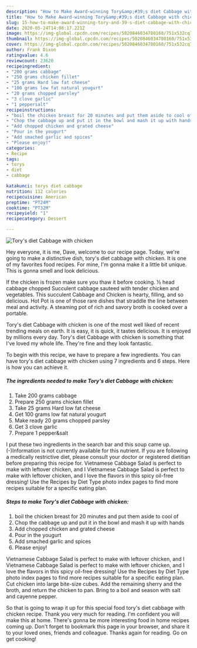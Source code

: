 ```yaml
---
description: "How to Make Award-winning Tory&amp;#39;s diet Cabbage with chicken"
title: "How to Make Award-winning Tory&amp;#39;s diet Cabbage with chicken"
slug: 15-how-to-make-award-winning-tory-and-39-s-diet-cabbage-with-chicken
date: 2020-05-24T14:08:17.221Z
image: https://img-global.cpcdn.com/recipes/5020846034780160/751x532cq70/torys-diet-cabbage-with-chicken-recipe-main-photo.jpg
thumbnail: https://img-global.cpcdn.com/recipes/5020846034780160/751x532cq70/torys-diet-cabbage-with-chicken-recipe-main-photo.jpg
cover: https://img-global.cpcdn.com/recipes/5020846034780160/751x532cq70/torys-diet-cabbage-with-chicken-recipe-main-photo.jpg
author: Frank Dixon
ratingvalue: 4.6
reviewcount: 23620
recipeingredient:
- "200 grams cabbage"
- "250 grams chicken fillet"
- "25 grams Hard low fat cheese"
- "100 grams low fat natural yougurt"
- "20 grams chopped parsley"
- "3 clove garlic"
- "1 peppersalt"
recipeinstructions:
- "boil the chicken breast for 20 minutes and put them aside to cool of"
- "Chop the cabbage up and put it in the bowl and mash it up with hands"
- "Add chopped chicken and grated cheese"
- "Pour in the yougurt"
- "Add smached garlic and spices"
- "Please enjoy!"
categories:
- Recipe
tags:
- torys
- diet
- cabbage

katakunci: torys diet cabbage 
nutrition: 112 calories
recipecuisine: American
preptime: "PT24M"
cooktime: "PT32M"
recipeyield: "1"
recipecategory: Dessert

---
```



![Tory&#39;s diet Cabbage with chicken](https://img-global.cpcdn.com/recipes/5020846034780160/751x532cq70/torys-diet-cabbage-with-chicken-recipe-main-photo.jpg)

Hey everyone, it is me, Dave, welcome to our recipe page. Today, we're going to make a distinctive dish, tory&#39;s diet cabbage with chicken. It is one of my favorites food recipes. For mine, I'm gonna make it a little bit unique. This is gonna smell and look delicious.

If the chicken is frozen make sure you thaw it before cooking. ½ head cabbage chopped Succulent cabbage sauteed with tender chicken and vegetables. This succulent Cabbage and Chicken is hearty, filling, and so delicious. Hot Pot is one of those rare dishes that straddle the line between meal and activity. A steaming pot of rich and savory broth is cooked over a portable.

Tory&#39;s diet Cabbage with chicken is one of the most well liked of recent trending meals on earth. It is easy, it is quick, it tastes delicious. It is enjoyed by millions every day. Tory&#39;s diet Cabbage with chicken is something that I've loved my whole life. They're fine and they look fantastic.


To begin with this recipe, we have to prepare a few ingredients. You can have tory&#39;s diet cabbage with chicken using 7 ingredients and 6 steps. Here is how you can achieve it.

<!--inarticleads1-->

##### The ingredients needed to make Tory&#39;s diet Cabbage with chicken:

1. Take 200 grams cabbage
1. Prepare 250 grams chicken fillet
1. Take 25 grams Hard low fat cheese
1. Get 100 grams low fat natural yougurt
1. Make ready 20 grams chopped parsley
1. Get 3 clove garlic
1. Prepare 1 pepper&amp;salt


I put these two ingredients in the search bar and this soup came up. (-)Information is not currently available for this nutrient. If you are following a medically restrictive diet, please consult your doctor or registered dietitian before preparing this recipe for. Vietnamese Cabbage Salad is perfect to make with leftover chicken, and I Vietnamese Cabbage Salad is perfect to make with leftover chicken, and I love the flavors in this spicy oil-free dressing! Use the Recipes by Diet Type photo index pages to find more recipes suitable for a specific eating plan. 

<!--inarticleads2-->

##### Steps to make Tory&#39;s diet Cabbage with chicken:

1. boil the chicken breast for 20 minutes and put them aside to cool of
1. Chop the cabbage up and put it in the bowl and mash it up with hands
1. Add chopped chicken and grated cheese
1. Pour in the yougurt
1. Add smached garlic and spices
1. Please enjoy!


Vietnamese Cabbage Salad is perfect to make with leftover chicken, and I Vietnamese Cabbage Salad is perfect to make with leftover chicken, and I love the flavors in this spicy oil-free dressing! Use the Recipes by Diet Type photo index pages to find more recipes suitable for a specific eating plan. Cut chicken into large bite-size cubes. Add the remaining sherry and the broth, and return the chicken to pan. Bring to a boil and season with salt and cayenne pepper. 

So that is going to wrap it up for this special food tory&#39;s diet cabbage with chicken recipe. Thank you very much for reading. I'm confident you will make this at home. There's gonna be more interesting food in home recipes coming up. Don't forget to bookmark this page in your browser, and share it to your loved ones, friends and colleague. Thanks again for reading. Go on get cooking!
